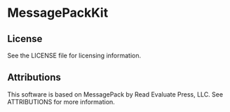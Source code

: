 
# MessagePackKit

## License

See the LICENSE file for licensing information.

## Attributions

This software is based on MessagePack by Read Evaluate Press, LLC. See ATTRIBUTIONS for more information.
